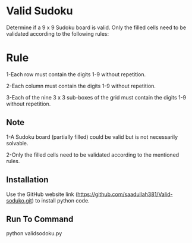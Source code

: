 # Valid Sudoku

Determine if a 9 x 9 Sudoku board is valid. Only the filled cells need to be validated according to the following rules:

# Rule

1-Each row must contain the digits 1-9 without repetition.

2-Each column must contain the digits 1-9 without repetition.

3-Each of the nine 3 x 3 sub-boxes of the grid must contain the digits 1-9 without repetition.

## Note
1-A Sudoku board (partially filled) could be valid but is not necessarily solvable.

2-Only the filled cells need to be validated according to the mentioned rules.

## Installation

Use the GitHub website link (https://github.com/saadullah381/Valid-soduko.git) to install python code.

## Run To Command
python validsodoku.py
